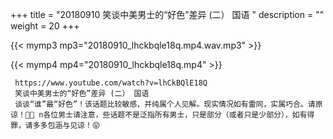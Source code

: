 +++
title = "20180910  笑谈中美男士的“好色”差异 (二） 国语 "
description = ""
weight = 20
+++

{{< mymp3 mp3="20180910_lhckbqle18q.mp4.wav.mp3" >}}

{{< mymp4 mp4="20180910_lhckbqle18q.mp4" >}}

     https://www.youtube.com/watch?v=lhCkBQlE18Q 
     笑谈中美男士的“好色”差异 (二） 国语 
     谈谈“谁”最“好色”！该话题比较敏感，并纯属个人见解。现实情况如有雷同，实属巧合。请原谅！🤪🤪 n各位男士请注意，些话题不是泛指所有男士，只是部分（或者只是少部分），如有得罪，请多多包涵与见谅！😝 
